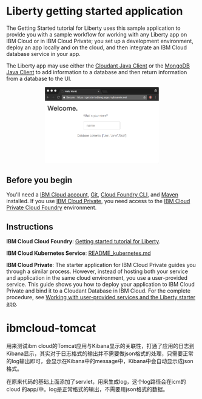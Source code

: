 # Liberty getting started application
The Getting Started tutorial for Liberty uses this sample application to provide you with a sample workflow for working with any Liberty app on IBM Cloud or in IBM Cloud Private; you set up a development environment, deploy an app locally and on the cloud, and then integrate an IBM Cloud database service in your app.

The Liberty app may use either the [Cloudant Java Client](https://github.com/cloudant/java-cloudant) or the [MongoDB Java Client](https://mongodb.github.io/mongo-java-driver) to add information to a database and then return information from a database to the UI.

<p align="center">
  <kbd>
    <img src="docs/GettingStarted.gif" width="300" style="1px solid" alt="Gif of the sample app contains a title that says, Welcome, a prompt asking the user to enter their name, and a list of the database contents which are the names Joe, Jane, and Bob. The user enters the name, Mary and the screen refreshes to display, Hello, Mary, I've added you to the database. The database contents listed are now Mary, Joe, Jane, and Bob.">
  </kbd>
</p>

## Before you begin

You'll need a [IBM Cloud account](https://console.ng.bluemix.net/registration/), [Git](https://git-scm.com/downloads), [Cloud Foundry CLI](https://github.com/cloudfoundry/cli#downloads), and [Maven](https://maven.apache.org/download.cgi) installed. If you use [IBM Cloud Private](https://www.ibm.com/cloud-computing/products/ibm-cloud-private/), you need access to the [IBM Cloud Private Cloud Foundry](https://www.ibm.com/support/knowledgecenter/en/SSBS6K_2.1.0/cloud_foundry/overview.html) environment.

## Instructions

**IBM Cloud Cloud Foundry**: [Getting started tutorial for Liberty](https://console.bluemix.net/docs/runtimes/liberty/getting-started.html#getting-started-tutorial).

**IBM Cloud Kubernetes Service**: [README_kubernetes.md](README_kubernetes.md)

**IBM Cloud Private**: The starter application for IBM Cloud Private guides you through a similar process. However, instead of hosting both your service and application in the same cloud environment, you use a user-provided service. This guide shows you how to deploy your application to IBM Cloud Private and bind it to a Cloudant Database in IBM Cloud. For the complete procedure, see [Working with user-provided services and the Liberty starter app](https://www.ibm.com/support/knowledgecenter/SSBS6K_2.1.0/cloud_foundry/buildpacks/buildpacks_using_Libertyapp.html).

## 
# ibmcloud-tomcat
<p>用来测试ibm cloud的Tomcat应用与Kibana显示的关联性，打通了应用的日志到Kibana显示，其实对于日志格式的输出并不需要做json格式的处理，只需要正常的log输出即可，会显示在Kibana中的message中，Kibana中会自动显示成json格式。

</p>
<p>在原来代码的基础上面添加了servlet，用来生成log，这个log路径会在icm的cloud 的app/中。log是正常格式的输出，不需要用json格式的数据。</p>
